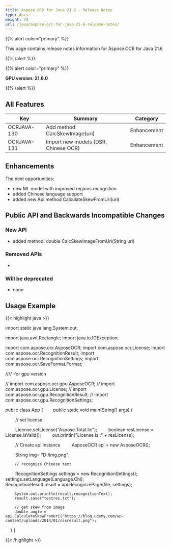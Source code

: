 ```yaml
---
title: Aspose.OCR for Java 21.6 - Release Notes
type: docs
weight: 70
url: /java/aspose-ocr-for-java-21-6-release-notes/
---
```


{{% alert color="primary" %}}

This page contains release notes information for Aspose.OCR for Java 21.6

{{% /alert %}}

{{% alert color="primary" %}}

**GPU version: 21.6.0**

{{% /alert %}}

## All Features

|Key|Summary|Category|
|---|---|---|
|OCRJAVA-130|Add method CalcSkewImage(uri)|Enhancement|
|OCRJAVA-131|Import new models (DSR, Chinese OCR)|Enhancement|


## Enhancements

The next opportunities:

- new ML model with improved regions recognition
- added Chinese language support
- added new Api method CalculateSkewFromUri(uri)

## Public API and Backwards Incompatible Changes

### New API

-  added method: double CalcSkewImageFromUri(String uri)

### Removed APIs

-  


### Will be deprecated

- none

## Usage Example

{{< highlight java >}}

import static java.lang.System.out;

import java.awt.Rectangle;
import java.io.IOException;

import com.aspose.ocr.AsposeOCR;
import com.aspose.ocr.License;
import com.aspose.ocr.RecognitionResult;
import com.aspose.ocr.RecognitionSettings;
import com.aspose.ocr.SaveFormat.Format;

////  for gpu version

// import com.aspose.ocr.gpu.AsposeOCR;
// import com.aspose.ocr.gpu.License;
// import com.aspose.ocr.gpu.RecognitionResult;
// import com.aspose.ocr.gpu.RecognitionSettings;

public class App {
       public static void main(String[] args) {

        // set license    

        License.setLicense("Aspose.Total.lic");
        boolean resLicense = License.isValid();
        out.println("License is :" + resLicense);

        // Create api instance
        AsposeOCR api = new AsposeOCR();

        String img= "D:/img.png";		
		
		// recognize Chinese text
        RecognitionSettings settings = new RecognitionSettings();	
		settings.setLanguage(Language.Chi);		
		RecognitionResult result = api.RecognizePage(file, settings);
		
		System.out.println(result.recognitionText);				
		result.save("testres.txt");
		
		// get skew from image
		double angle = api.CalculateSkewFromUri("https://blog.udemy.com/wp-content/uploads/2014/01/cssresult.png");
    }
}

{{< /highlight >}}
